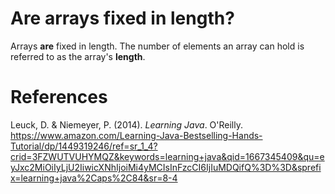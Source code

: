  # Are arrays fixed in length? 
  
 Arrays **are** fixed in length. The number of elements an array can hold is referred to as the array's **length**.
  
 # References 
Leuck, D. & Niemeyer, P. (2014). *Learning Java*. O'Reilly. <https://www.amazon.com/Learning-Java-Bestselling-Hands-Tutorial/dp/1449319246/ref=sr_1_4?crid=3FZWUTVUHYMQZ&keywords=learning+java&qid=1667345409&qu=eyJxc2MiOiIyLjU2IiwicXNhIjoiMi4yMCIsInFzcCI6IjIuMDQifQ%3D%3D&sprefix=learning+java%2Caps%2C84&sr=8-4> 
